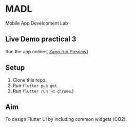 # MADL
Mobile App Development Lab
## Live Demo practical 3
Run the app online:[ [Zapp.run Preview](https://zapp.run/edit/flutter-zq2y0656q2z0?entry=lib/main.dart&file=assets/images)]

## Setup
1. Clone this repo.
2. Run `flutter pub get`.
3. Run `flutter run -d chrome`.)


## Aim
To design Flutter UI by including common widgets (CO2).
